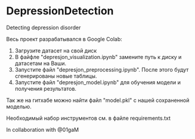 # DepressionDetection
Detecting depression disorder

Весь проект разрабатывался в Google Colab:
1. Загрузите датасет на свой диск
2. В файфле "depresjon_visualization.ipynb" замените путь к диску и датасетам на Ваши.
3. Запустите файл "depresjon_preprocessing.ipynb". После этого будут сгенерированы новые таблицы.
4. Запустите файл "depresjon_model.ipynb" для обучения модели и получения результатов. 

Так же на гитхабе можно найти файл "model.pkl" с нашей сохраненной моделью.

Необходимый набор инструментов см. в файле requirements.txt

In collaboration with @01gaM

